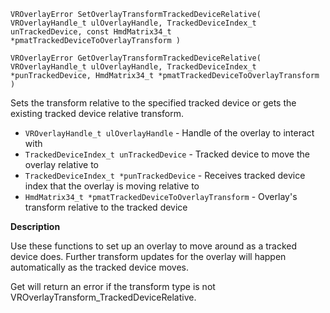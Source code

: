 `VROverlayError SetOverlayTransformTrackedDeviceRelative( VROverlayHandle_t ulOverlayHandle, TrackedDeviceIndex_t unTrackedDevice, const HmdMatrix34_t *pmatTrackedDeviceToOverlayTransform )`

`VROverlayError GetOverlayTransformTrackedDeviceRelative( VROverlayHandle_t ulOverlayHandle, TrackedDeviceIndex_t *punTrackedDevice, HmdMatrix34_t *pmatTrackedDeviceToOverlayTransform )`

Sets the transform relative to the specified tracked device or gets the existing tracked device relative transform.

* `VROverlayHandle_t ulOverlayHandle` - Handle of the overlay to interact with
* `TrackedDeviceIndex_t unTrackedDevice` - Tracked device to move the overlay relative to
* `TrackedDeviceIndex_t *punTrackedDevice` - Receives tracked device index that the overlay is moving relative to
* `HmdMatrix34_t *pmatTrackedDeviceToOverlayTransform` - Overlay's transform relative to the tracked device


**Description**

Use these functions to set up an overlay to move around as a tracked device does. Further transform updates for the overlay will happen automatically as the tracked device moves.

Get will return an error if the transform type is not VROverlayTransform_TrackedDeviceRelative.
